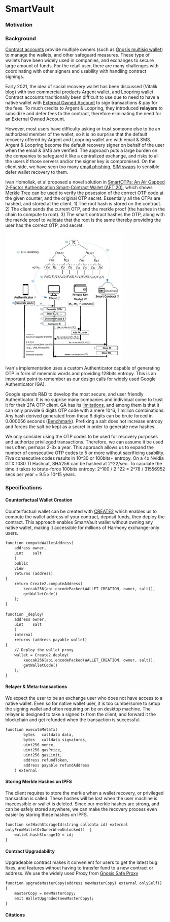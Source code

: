# SmartVault

### Motivation

### Background

[Contract accounts](https://ethdocs.org/en/latest/contracts-and-transactions/account-types-gas-and-transactions.html) provide multiple owners (such as [Gnosis multisig wallet](https://github.com/gnosis/MultiSigWallet)) to manage the wallets, and other safeguard measures. These type of wallets have been widely used in companies, and exchanges to secure large amount of funds.  For the retail user, there are many challenges with coordinating with other signers and usability with handling contract signings. 

Early 2021, the idea of social recovery wallet has been discussed (Vitalik [blog](https://vitalik.ca/general/2021/01/11/recovery.html)) with two commercial products Argent wallet, and Loopring wallet. Contract accounts traditionally been difficult to use due to need to have a native wallet with [External Owned Account](https://ethdocs.org/en/latest/contracts-and-transactions/account-types-gas-and-transactions.html) to sign transactions & pay for the fees. To much credits to Argent & Loopring, they introduced **relayers** to subsidize and defer fees to the contract, therefore eliminating the need for an External Owned Account.

However, most users have difficulty asking or trust someone else to be an authorized member of the wallet, so it is no surprise that the default recovery offered by Argent and Loopring wallet are with email & SMS. Argent & Loopring become the default recovery signer on behalf of the user when the email & SMS are verified. The approach puts a large burden on the companies to safeguard it like a centralized exchange, and risks to all the users if those servers and/or the signer key is compromised. On the client side, we have seen too many [email phishing](https://www.webroot.com/us/en/resources/tips-articles/what-is-phishing), [SIM swaps](https://en.wikipedia.org/wiki/SIM_swap_scam) to sensible defer wallet recovery to them.

Ivan Homoliak, et al proposed a novel solution in [SmartOTPs: An Air Gapped 2-Factor Authentication Smart-Contract Wallet (AFT'20)](https://arxiv.org/pdf/1812.03598.pdf), which shows [Merkle Tree](https://en.wikipedia.org/wiki/Merkle_tree) can be used to verify the posession of the correct OTP code at the given counter, and the original OTP secret. Essentially all the OTPs are hashed, and stored at the client. 1) The root hash is stored on the contract. 2) The client sends the current OTP, and the merkle proof (the hashes in the chain to compute to root). 3) The smart contract hashes the OTP, along with the merkle proof to validate that the root is the same thereby providing the user has the correct OTP, and secret.

<img src="designs/bootstrap_smartotp.png" height=400/>

Ivan's implementation uses a custom Authenticator capable of generating OTP in form of mnemnic words and providing 128bits entropy. This is an important point to remember as our design calls for widely used Google Authenticator (GA). 

Google spends R&D to develop the most secure, and user friendly Authenticator. It is no suprise many companies and individual come to trust it for their 2FA OTP client. GA has its [limitations](https://labanskoller.se/blog/2019/07/11/many-common-mobile-authenticator-apps-accept-qr-codes-for-modes-they-dont-support/), and among them is that it can only provide 6 digits OTP code with a mere 10^6, 1 million combinations.  Any hash derived generated from these 6 digits can be brute forced in 0.000056 seconds ([Benchmark](https://github.com/siseci/hashcat-benchmark-comparison/blob/master/4x%20Nvidia%20GTX%201080%20TI%20Hashcat%20Benchmark)).  Prefixing a salt does not increase entropy and forces the salt be kept as a secret in order to generate new hashes.
 
We only consider using the OTP codes to be used for recovery purposes and authorize privileged transactions. Therefore, we can assume it be used less often, perhaps 2-3x a year. This approach allows us to expand the number of consecutive OTP codes to 5 or more without sacrificing usability. Five consecutive codes results in 10^30 or 100bits+ entropy. On a 4x Nvidia GTX 1080 TI Hashcat, SHA256 can be hashed at 2^22/sec. To caculate the time it takes to brute-force 100bits entropy:  2^100 / 2 ^22 = 2^78  / 31556952 secs per year = 9.5 x 10^15 years. 

### Specifications

#### Counterfactual Wallet Creation

Counterfactual wallet can be created with [CREATE2](https://eips.ethereum.org/EIPS/eip-1014#motivation[EIP]) which enables us to compute the wallet address of your contract, deposit funds, then deploy the contract. This approach enables SmartVault wallet without owning any native wallet, making it accessible for millions of Harmony exchange-only users.

```
function computeWalletAddress(
    address owner,
    uint    salt
    )
    public
    view
    returns (address)
{
    return Create2.computeAddress(
        keccak256(abi.encodePacked(WALLET_CREATION, owner, salt)),
        getWalletCode()
    );
}

function _deploy(
    address owner,
    uint    salt
    )
    internal
    returns (address payable wallet)
{
    // Deploy the wallet proxy
    wallet = Create2.deploy(
        keccak256(abi.encodePacked(WALLET_CREATION, owner, salt)),
        getWalletCode()
    );
}
```

#### Relayer & Meta-transactions

We expect the user to be an exchange user who does not have access to a native wallet. Even so for native wallet user, it is too cumbersome to setup the signing wallet and often requiring on be on desktop machine. The relayer is designed to take a signed tx from the client, and forward it the blockchain and get refunded when the transaction is successful.

```
function executeMetaTx(
        bytes   calldata data,
        bytes   calldata signatures, 
        uint256 nonce,
        uint256 gasPrice,
        uint256 gasLimit,
        address refundToken,
        address payable refundAddress            
    ) external 
```

#### Storing Merkle Hashes on IPFS

The client requires to store the merkle when a wallet recovery, or privileged transaction is called. These hashes will be lost when the user machine is inaccessible or wallet is deleted. Since our merkle hashes are strong, and can be safely stored anywhere, we can make the recovery process even easier by storing these hashes on IPFS.

```
function setHashStorageId(string calldata id) external  onlyFromWalletOrOwnerWhenUnlocked()  {
    wallet.hashStorageID = id;
}
```


#### Contract Upgradability

Upgradeable contract makes it convenient for users to get the latest bug fixes, and features without having to transfer fund to a new contract or address. We use the widely used Proxy from [Gnosis Safe Proxy]( https://github.com/gnosis/safe-contracts/blob/development/contracts/proxies/GnosisSafeProxy.sol)

```
function upgradeMasterCopy(address newMasterCopy) external onlySelf() {
    masterCopy = newMasterCopy;
    emit WalletUpgraded(newMasterCopy);
}
```

#### Citations
